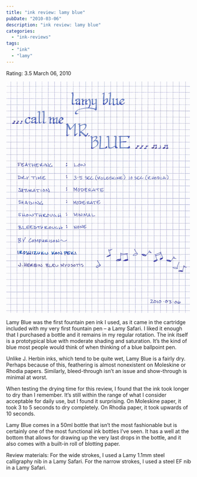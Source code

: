 ```yaml
---
title: "ink review: lamy blue"
pubDate: "2010-03-06"
description: "ink review: lamy blue"
categories:
  - "ink-reviews"
tags:
  - "ink"
  - "lamy"
---
```


Rating: 3.5
March 06, 2010

![](lamy.jpg)

Lamy Blue was the first fountain pen ink I used, as it came in the cartridge included with my very first fountain pen – a Lamy Safari. I liked it enough that I purchased a bottle and it remains in my regular rotation. The ink itself is a prototypical blue with moderate shading and saturation. It’s the kind of blue most people would think of when thinking of a blue ballpoint pen.

Unlike J. Herbin inks, which tend to be quite wet, Lamy Blue is a fairly dry. Perhaps because of this, feathering is almost nonexistent on Moleskine or Rhodia papers. Similarly, bleed-through isn’t an issue and show-through is minimal at worst.

When testing the drying time for this review, I found that the ink took longer to dry than I remember. It’s still within the range of what I consider acceptable for daily use, but I found it surprising. On Moleskine paper, it took 3 to 5 seconds to dry completely. On Rhodia paper, it took upwards of 10 seconds.

Lamy Blue comes in a 50ml bottle that isn’t the most fashionable but is certainly one of the most functional ink bottles I’ve seen. It has a well at the bottom that allows for drawing up the very last drops in the bottle, and it also comes with a built-in roll of blotting paper.

Review materials: For the wide strokes, I used a Lamy 1.1mm steel calligraphy nib in a Lamy Safari. For the narrow strokes, I used a steel EF nib in a Lamy Safari.
